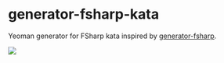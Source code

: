 # generator-fsharp-kata
Yeoman generator for FSharp kata inspired by [generator-fsharp](https://github.com/fsprojects/generator-fsharp).

![](https://raw.githubusercontent.com/pedromsantos/generator-fsharp-kata/usage.gif)
